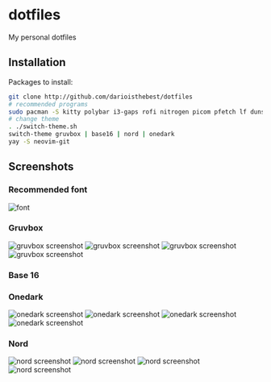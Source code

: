 # dotfiles
My personal dotfiles

## Installation
Packages to install:
```sh
git clone http://github.com/darioisthebest/dotfiles
# recommended programs
sudo pacman -S kitty polybar i3-gaps rofi nitrogen picom pfetch lf dunst brave doas
# change theme
. ./switch-theme.sh
switch-theme gruvbox | base16 | nord | onedark
yay -S neovim-git
```

## Screenshots
### Recommended font
![font](https://localfonts.eu/wp-content/uploads/2019/07/Mononoki_950x475_11.png)
### Gruvbox
![gruvbox screenshot](./screenshots/gruvbox_browser.png)
![gruvbox screenshot](./screenshots/gruvbox_rofi.png)
![gruvbox screenshot](./screenshots/gruvbox_wallpaper.png)
![gruvbox screenshot](./screenshots/gruvbox_terminal.png)
### Base 16
### Onedark
![onedark screenshot](./screenshots/onedark_browser.png)
![onedark screenshot](./screenshots/onedark_rofi.png)
![onedark screenshot](./screenshots/onedark_wallpaper.png)
![onedark screenshot](./screenshots/onedark_terminal.png)
### Nord
![nord screenshot](./screenshots/nord_browser.png)
![nord screenshot](./screenshots/nord_rofi.png)
![nord screenshot](./screenshots/nord_wallpaper.png)
![nord screenshot](./screenshots/nord_terminal.png)

